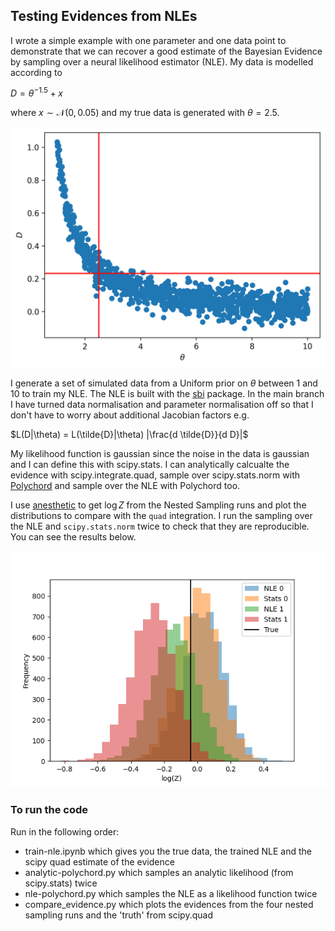 ## Testing Evidences from NLEs

I wrote a simple example with one parameter and one data point to demonstrate that we can recover a good estimate of the Bayesian 
Evidence by sampling over a neural likelihood estimator (NLE). My data is modelled according to

$D = \theta^{-1.5} + x$

where $x \sim \mathcal{N}(0, 0.05)$ and my true data is generated with $\theta=2.5$.

![plot of data](https://github.com/htjb/nle-evidence/blob/main/data.png?raw=true)

I generate a set of simulated data from a Uniform prior on $\theta$ between 1 and 10 to train my NLE. The NLE is built with the
[sbi](https://github.com/sbi-dev/sbi) package. In the main branch I have turned data normalisation and parameter normalisation off
so that I don't have to worry about additional Jacobian factors e.g.

$L(D|\theta) = L(\tilde{D}|\theta) |\frac{d \tilde{D}}{d D}|$

My likelihood function is gaussian since the noise in the data is gaussian and I can define this with scipy.stats. 
I can analytically calcualte the evidence with scipy.integrate.quad, sample over scipy.stats.norm with
[Polychord](https://github.com/PolyChord/PolyChordLite) and sample over the NLE with Polychord too.

I use [anesthetic](https://anesthetic.readthedocs.io/en/latest/) to get $\log Z$ from the Nested Sampling runs and plot the distributions to compare with the
`quad` integration. I run the sampling over the NLE and `scipy.stats.norm` twice to check that they are
reproducible. You can see the results below.

![evidences](https://github.com/htjb/nle-evidence/blob/main/evidence-comparison.png?raw=true)

### To run the code

Run in the following order:

- train-nle.ipynb which gives you the true data, the trained NLE and the scipy quad estimate of the evidence
- analytic-polychord.py which samples an analytic likelihood (from scipy.stats) twice
- nle-polychord.py which samples the NLE as a likelihood function twice
- compare_evidence.py which plots the evidences from the four nested sampling runs and the 'truth' from scipy.quad